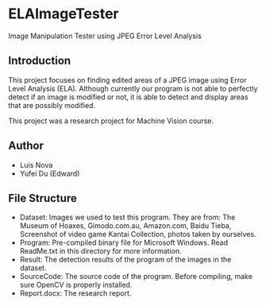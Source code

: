 # ELAImageTester
Image Manipulation Tester using JPEG Error Level Analysis

## Introduction
This project focuses on finding edited areas of a JPEG image using Error Level Analysis (ELA). Although currently our program is not able to perfectly detect if an image is modified or not, it is able to detect and display areas that are possibly modified.

This project was a research project for Machine Vision course. 

## Author
- Luis Nova
- Yufei Du (Edward)

## File Structure
- Dataset: Images we used to test this program. They are from: The Museum of Hoaxes, Gimodo.com.au, Amazon.com, Baidu Tieba, Screenshot of video game Kantai Collection, photos taken by ourselves.
- Program: Pre-compiled binary file for Microsoft Windows. Read ReadMe.txt in this directory for more information.
- Result: The detection results of the program of the images in the dataset. 
- SourceCode: The source code of the program. Before compiling, make sure OpenCV is properly installed.
- Report.docx: The research report.